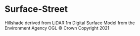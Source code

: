 # Surface-Street
Hillshade derived from LiDAR 1m Digital Surface Model from the Environment Agency OGL © Crown Copyright 2021
